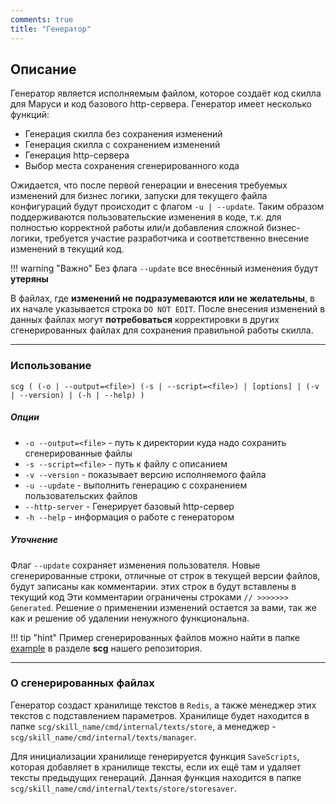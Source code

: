 ```yaml
---
comments: true
title: "Генератор"
---
```


## Описание

Генератор является исполняемым файлом, которое создаёт код скилла для Маруси и код базового http-сервера.
Генератор имеет несколько функций:

* Генерация скилла без сохранения изменений
* Генерация скилла с сохранением изменений
* Генерация http-сервера
* Выбор места сохранения сгенерированного кода

Ожидается, что после первой генерации и внесения требуемых изменений для бизнес логики, запуски для текущего файла конфигураций будут происходит с флагом `-u | --update`.
Таким образом поддерживаются пользовательские изменения в коде, т.к. для полностью корректной работы или/и добавления сложной бизнес-логики, 
требуется участие разработчика и соответственно внесение изменений в текущий код. 


!!! warning "Важно"
    Без флага `--update` все внесённый изменения будут **утеряны**

В файлах, где **изменений не подразумеваются или не желательны**, в их начале указывается строка `DO NOT EDIT`.
После внесения изменений в данных файлах могут **потребоваться** корректировки в других сгенерированных файлах для сохранения правильной работы скилла.

---------------------------------

### Использование

```(cmd)
scg ( (-o | --output=<file>) (-s | --script=<file>) | [options] | (-v | --version) | (-h | --help) )
```

##### Опции
- `-o --output=<file>` - путь к директории куда надо сохранить сгенерированные файлы
- `-s --script=<file>` - путь к файлу с описанием
- `-v --version` - показывает версию исполняемого файла
- `-u --update` - выполнить генерацию с сохранением пользовательских файлов
- `--http-server` - Генерирует базовый http-сервер
- `-h --help` - информация о работе с генератором

##### Уточнение
Флаг `--update` сохраняет изменения пользователя.
Новые сгенерированные строки, отличные от строк в текущей версии файлов, будут записаны как комментарии. этих строк в  будут вставлены в текущий код
Эти комментарии ограничены строками ```// >>>>>>> Generated```.
Решение о применении изменений остается за вами, так же как и решение об удалении ненужного функциональна.


!!! tip "hint"
    Пример сгенерированных файлов можно найти в папке [example](https://github.com/ThCompiler/go_game_constractor/tree/main/scg/example)
    в разделе **scg** нашего репозитория.

---------------------------------

### О сгенерированных файлах

Генератор создаст хранилище текстов в `Redis`, а также менеджер этих текстов с подставлением параметров. 
Хранилище будет находится в папке `scg/skill_name/cmd/internal/texts/store`, а менеджер - `scg/skill_name/cmd/internal/texts/manager`.

Для инициализации хранилище генерируется функция `SaveScripts`, которая добавляет в хранилище тексты, если их ещё там и удаляет тексты предыдущих генераций.
Данная функция находится в папке `scg/skill_name/cmd/internal/texts/store/storesaver`.

